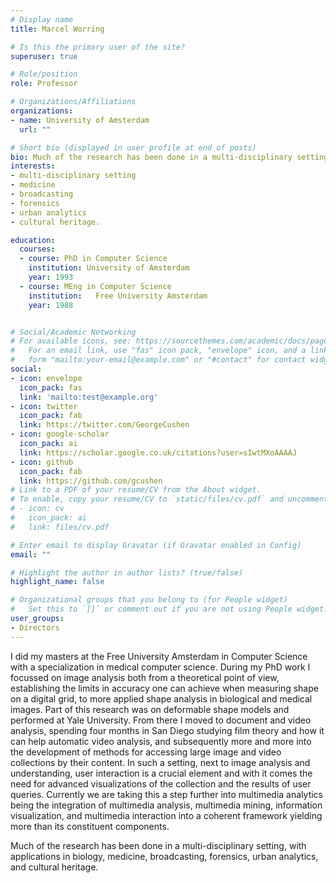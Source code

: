 ```yaml
---
# Display name
title: Marcel Worring

# Is this the primary user of the site?
superuser: true

# Role/position
role: Professor

# Organizations/Affiliations
organizations:
- name: University of Amsterdam
  url: ""

# Short bio (displayed in user profile at end of posts)
bio: Much of the research has been done in a multi-disciplinary setting, with applications in biology, medicine, broadcasting, forensics, urban analytics, and cultural heritage.
interests:
- multi-disciplinary setting
- medicine
- broadcasting
- forensics
- urban analytics
- cultural heritage.

education:
  courses:
  - course: PhD in Computer Science
    institution: University of Amsterdam
    year: 1993
  - course: MEng in Computer Science
    institution:   Free University Amsterdam
    year: 1988


# Social/Academic Networking
# For available icons, see: https://sourcethemes.com/academic/docs/page-builder/#icons
#   For an email link, use "fas" icon pack, "envelope" icon, and a link in the
#   form "mailto:your-email@example.com" or "#contact" for contact widget.
social:
- icon: envelope
  icon_pack: fas
  link: 'mailto:test@example.org'
- icon: twitter
  icon_pack: fab
  link: https://twitter.com/GeorgeCushen
- icon: google-scholar
  icon_pack: ai
  link: https://scholar.google.co.uk/citations?user=sIwtMXoAAAAJ
- icon: github
  icon_pack: fab
  link: https://github.com/gcushen
# Link to a PDF of your resume/CV from the About widget.
# To enable, copy your resume/CV to `static/files/cv.pdf` and uncomment the lines below.
# - icon: cv
#   icon_pack: ai
#   link: files/cv.pdf

# Enter email to display Gravatar (if Gravatar enabled in Config)
email: ""

# Highlight the author in author lists? (true/false)
highlight_name: false

# Organizational groups that you belong to (for People widget)
#   Set this to `[]` or comment out if you are not using People widget.
user_groups:
- Directors
---
```


I did my masters at the Free University Amsterdam in Computer Science with a specialization in medical computer science. During my PhD work I focussed on image analysis both from a theoretical point of view, establishing the limits in accuracy one can achieve when measuring shape on a digital grid, to more applied shape analysis in biological and medical images. Part of this research was on deformable shape models and performed at Yale University. From there I moved to document and video analysis, spending four months in San Diego studying film theory and how it can help automatic video analysis, and subsequently more and more into the development of methods for accessing large image and video collections by their content. In such a setting, next to image analysis and understanding, user interaction is a crucial element and with it comes the need for advanced visualizations of the collection and the results of user queries. Currently we are taking this a step further into multimedia analytics being the integration of multimedia analysis, multimedia mining, information visualization, and multimedia interaction into a coherent framework yielding more than its constituent components.

Much of the research has been done in a multi-disciplinary setting, with applications in biology, medicine, broadcasting, forensics, urban analytics, and cultural heritage.
